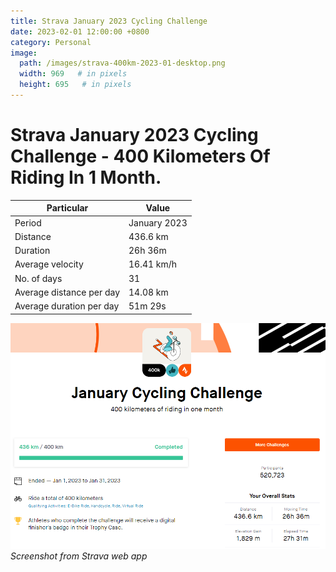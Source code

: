 ```yaml
---
title: Strava January 2023 Cycling Challenge
date: 2023-02-01 12:00:00 +0800
category: Personal
image:
  path: /images/strava-400km-2023-01-desktop.png
  width: 969   # in pixels
  height: 695   # in pixels
---
```


# Strava January 2023 Cycling Challenge - 400 Kilometers Of Riding In 1 Month. 

Particular     | Value
-------- | -----
Period | January 2023
Distance | 436.6 km
Duration    | 26h 36m
Average velocity     | 16.41 km/h
No. of days | 31
Average distance per day | 14.08 km
Average duration per day | 51m 29s

![Screenshot](/images/strava-400km-2023-01-desktop.png)
_Screenshot from Strava web app_

[velocity/speed calculator]:(https://www.omnicalculator.com/everyday-life/speed)

[time division calculator]:(https://www.calculatorsoup.com/calculators/time/time-calculator.php)